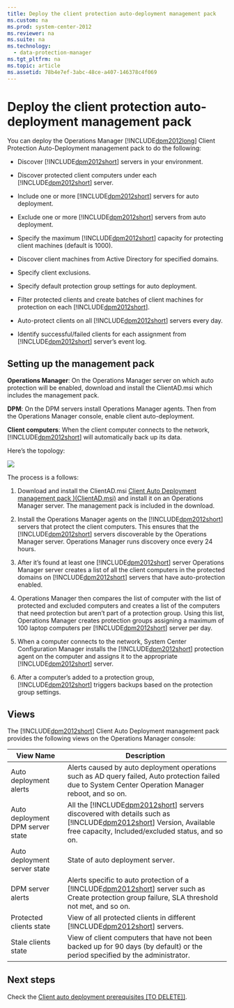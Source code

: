 ```yaml
---
title: Deploy the client protection auto-deployment management pack
ms.custom: na
ms.prod: system-center-2012
ms.reviewer: na
ms.suite: na
ms.technology: 
  - data-protection-manager
ms.tgt_pltfrm: na
ms.topic: article
ms.assetid: 78b4e7ef-3abc-48ce-a407-146378c4f069
---
```

# Deploy the client protection auto-deployment management pack
You can deploy the Operations Manager [!INCLUDE[dpm2012long](../Token/dpm2012long_md.md)] Client Protection Auto\-Deployment management pack to do the following:

-   Discover [!INCLUDE[dpm2012short](../Token/dpm2012short_md.md)] servers in your environment.

-   Discover protected client computers under each [!INCLUDE[dpm2012short](../Token/dpm2012short_md.md)] server.

-   Include one or more [!INCLUDE[dpm2012short](../Token/dpm2012short_md.md)] servers for auto deployment.

-   Exclude one or more [!INCLUDE[dpm2012short](../Token/dpm2012short_md.md)] servers from auto deployment.

-   Specify the maximum [!INCLUDE[dpm2012short](../Token/dpm2012short_md.md)] capacity for protecting client machines \(default is 1000\).

-   Discover client machines from Active Directory for specified domains.

-   Specify client exclusions.

-   Specify default protection group settings for auto deployment.

-   Filter protected clients and create batches of client machines for protection on each [!INCLUDE[dpm2012short](../Token/dpm2012short_md.md)].

-   Auto\-protect clients on all [!INCLUDE[dpm2012short](../Token/dpm2012short_md.md)] servers every day.

-   Identify successful\/failed clients for each assignment from [!INCLUDE[dpm2012short](../Token/dpm2012short_md.md)] server’s event log.

## Setting up the management pack
**Operations Manager**: On the Operations Manager server on which auto protection will be enabled, download and install the ClientAD.msi which includes the management pack.

**DPM**: On the DPM servers install Operations Manager agents. Then from the Operations Manager console, enable client auto\-deployment.

**Client computers**: When the client computer connects to the network, [!INCLUDE[dpm2012short](../Token/dpm2012short_md.md)] will automatically back up its data.

Here’s the topology:

![](../Image/ClientAutoDeploymentTopology.gif)

The process is a follows:

1.  Download and install the ClientAD.msi [Client Auto Deployment management pack \)\(ClientAD.msi\)](http://go.microsoft.com/fwlink/?LinkId=207880) and install it on an Operations Manager server. The management pack is included in the download.

2.  Install the Operations Manager agents on the [!INCLUDE[dpm2012short](../Token/dpm2012short_md.md)] servers that protect the client computers. This ensures that the [!INCLUDE[dpm2012short](../Token/dpm2012short_md.md)] servers discoverable by the Operations Manager server. Operations Manager runs discovery once every 24 hours.

3.  After it’s found at least one [!INCLUDE[dpm2012short](../Token/dpm2012short_md.md)] server Operations Manager server creates a list of all the client computers in the protected domains on [!INCLUDE[dpm2012short](../Token/dpm2012short_md.md)] servers that have auto\-protection enabled.

4.  Operations Manager then compares the list of computer with the list of protected and excluded computers and creates a list of the computers that need protection but aren’t part of a protection group. Using this list, Operations Manager creates protection groups assigning a maximum of 100 laptop computers per [!INCLUDE[dpm2012short](../Token/dpm2012short_md.md)] server per day.

5.  When a computer connects to the network, System Center Configuration Manager installs the [!INCLUDE[dpm2012short](../Token/dpm2012short_md.md)] protection agent on the computer and assigns it to the appropriate [!INCLUDE[dpm2012short](../Token/dpm2012short_md.md)] server.

6.  After a computer’s added to a protection group, [!INCLUDE[dpm2012short](../Token/dpm2012short_md.md)] triggers backups based on the protection group settings.

## Views
The [!INCLUDE[dpm2012short](../Token/dpm2012short_md.md)] Client Auto Deployment management pack provides the following views on the Operations Manager console:

|View Name|Description|
|-------------|---------------|
|Auto deployment alerts|Alerts caused by auto deployment operations such as AD query failed, Auto protection failed due to System Center Operation Manager reboot, and so on.|
|Auto deployment DPM server state|All the [!INCLUDE[dpm2012short](../Token/dpm2012short_md.md)] servers discovered with details such as [!INCLUDE[dpm2012short](../Token/dpm2012short_md.md)] Version, Available free capacity, Included\/excluded status, and so on.|
|Auto deployment server state|State of auto deployment server.|
|DPM server alerts|Alerts specific to auto protection of a [!INCLUDE[dpm2012short](../Token/dpm2012short_md.md)] server such as Create protection group failure, SLA threshold not met, and so on.|
|Protected clients state|View of all protected clients in different [!INCLUDE[dpm2012short](../Token/dpm2012short_md.md)] servers.|
|Stale clients state|View of client computers that have not been backed up for 90 days \(by default\) or the period specified by the administrator.|

## Next steps
Check the [Client auto deployment prerequisites \[TO DELETE\]\]](assetId:///7a12b23e-9cc2-4ed0-bb84-6319159f64b6).

